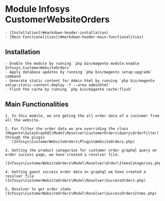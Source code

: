 # Module Infosys CustomerWebsiteOrders

	- [Installation](#markdown-header-installation)
	- [Main Functionalities](#markdown-header-main-functionalities)

## Installation

	- Enable the module by running `php bin/magento module:enable Infosys_CustomerWebsiteOrders`
	- Apply database updates by running `php bin/magento setup:upgrade` command
	- Generate static content for Admin html by running `php bin/magento setup:static-content:deploy -f --area adminhtml`
	- Flush the cache by running `php bin/magento cache:flush`

## Main Functionalities

	1. In this module, we are geting the all order data of a customer from all the website.

	2. For filter the order data we are overriding the class (Magento\SalesGraphQl\Model\Resolver\CustomerOrders\Query\OrderFilter) through the plugin
	   (Infosys\CustomerWebsiteOrders\Plugin\WebsiteOrders.php)

	3. Getting the product categories for customer order graphql query on order success page, we have created a resolver file.
	   (Infosys\CustomerWebsiteOrders\Model\Resolver\Order\ItemsCategories.php)

	4. Getting guest success order data on graphql we have created a resolver file (Infosys\CustomerWebsiteOrders\Model\Resolver\SuccessOrders.php)

	5. Resolver to get order items (Infosys\CustomerWebsiteOrders\Model\Resolver\SuccessOrdersItems.php)


